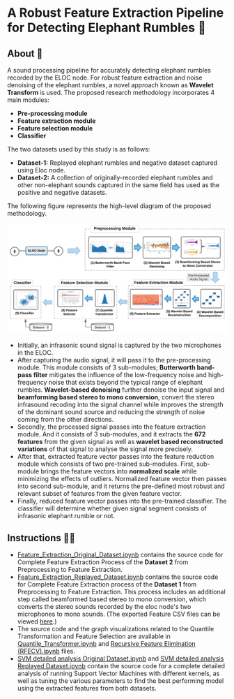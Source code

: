 # A Robust Feature Extraction Pipeline for Detecting Elephant Rumbles 🐘

## About 💬

A sound processing pipeline for accurately detecting elephant rumbles recorded by the ELOC node. For robust feature extraction and noise denoising of the elephant rumbles, a novel approach known as **Wavelet Transform** is used. The proposed research methodology incorporates 4 main modules: 
- **Pre-processing module**
- **Feature extraction module**
- **Feature selection module**
- **Classifier**

The two datasets used by this study is as follows:
- **Dataset-1:** Replayed elephant rumbles and negative dataset captured using Eloc node.
- **Dataset-2:** A collection of originally-recorded elephant rumbles and other non-elephant sounds captured in the same field has used as the positive and negative datasets.

The following figure represents the high-level diagram of the proposed methodology.

![High-Level-Architecture](https://github.com/vinuri-s/A-Robust-Feature-Extraction-Pipeline-for-Detecting-Elephant-Rumbles/blob/main/High%20Level%20Architecture.png?raw=true)

- Initially, an infrasonic sound signal is captured by the two microphones in the ELOC. 
- After capturing the audio signal, it will pass it to the pre-processing module. This module consists of 3 sub-modules; **Butterworth band-pass filter** mitigates the influence of the low-frequency noise and high-frequency noise that exists beyond the typical range of elephant rumbles. **Wavelet-based denoising** further denoise the input signal and **beamforming based stereo to mono conversion**, convert the stereo infrasound recoding into the signal channel while improves the strength of the dominant sound source and reducing the strength of noise coming from the other directions.
- Secondly, the processed signal passes into the feature extraction module. And it consists of 3 sub-modules, and it extracts the **672 features** from the given signal as well as **wavelet based reconstructed variations** of that signal to analyse the signal more precisely. 
- After that, extracted feature vector passes into the feature reduction module which consists of two pre-trained sub-modules. First, sub-module brings the feature vectors into **normalized scale** while minimizing the effects of outliers. Normalized feature vector then passes into second sub-module, and it returns the pre-defined most robust and relevant subset of features from the given feature vector.
- Finally, reduced feature vector passes into the pre-trained classifier. The classifier will determine whether given signal segment consists of infrasonic elephant rumble or not.

## Instructions 💁‍♀️

- <a href="https://github.com/vinuri-s/A-Robust-Feature-Extraction-Pipeline-for-Detecting-Elephant-Rumbles/blob/main/Feature_Extraction_Original_Dataset.ipynb" target="_blank">Feature_Extraction_Original_Dataset.ipynb</a> contains the source code for Complete Feature Extraction Process of the **Dataset 2** from Preprocessing to Feature Extraction.
- <a href="https://github.com/vinuri-s/A-Robust-Feature-Extraction-Pipeline-for-Detecting-Elephant-Rumbles/blob/main/Feature_Extraction_Replayed_Dataset.ipynb" target="_blank">Feature_Extraction_Replayed_Dataset.ipynb</a> contains the source code for Complete Feature Extraction process of the **Dataset 1** from Preprocessing to Feature Extraction. This process includes an additional step called beamformed based stereo to mono conversion, which converts the stereo sounds recorded by the eloc node's two microphones to mono sounds.
(The exported Feature CSV files can be viewed <a href="https://github.com/vinuri-s/A-Robust-Feature-Extraction-Pipeline-for-Detecting-Elephant-Rumbles/tree/main/Features%20CSV" target="_blank">here</a>.)
- The source code and the graph visualizations related to the Quantile Transformation and Feature Selection are available in <a href="https://github.com/vinuri-s/A-Robust-Feature-Extraction-Pipeline-for-Detecting-Elephant-Rumbles/blob/main/Quantile_Transformer.ipynb" target="_blank">Quantile_Transformer.ipynb</a> and <a href="https://github.com/vinuri-s/A-Robust-Feature-Extraction-Pipeline-for-Detecting-Elephant-Rumbles/blob/main/Recursive_Feature_Elimination_(RFECV).ipynb" target="_blank">Recursive Feature Elimination (RFECV).ipynb</a> files.
- <a href="https://github.com/vinuri-s/A-Robust-Feature-Extraction-Pipeline-for-Detecting-Elephant-Rumbles/blob/main/SVM_detailed_analysis_Original_Dataset.ipynb" target="_blank">SVM detailed analysis Original Dataset.ipynb</a> and <a href="https://github.com/vinuri-s/A-Robust-Feature-Extraction-Pipeline-for-Detecting-Elephant-Rumbles/blob/main/SVM_detailed_analysis_Replayed_Dataset.ipynb" target="_blank">SVM detailed analysis Replayed Dataset.ipynb</a> contain the source code for a complete detailed analysis of running Support Vector Machines with different kernels, as well as tuning the various parameters to find the best performing model using the extracted features from both datasets.
